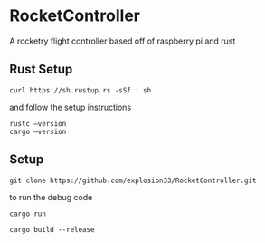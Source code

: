 # RocketController
A rocketry flight controller based off of raspberry pi and rust

## Rust Setup
```curl https://sh.rustup.rs -sSf | sh```

and follow the setup instructions

```
rustc –version
cargo –version
```


## Setup
```
git clone https://github.com/explosion33/RocketController.git
```

to run the debug code
```
cargo run
```

```
cargo build --release
```
